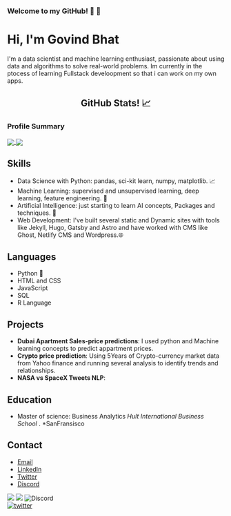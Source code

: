 ### Welcome to my GitHub! 🙌 👐

# Hi, I'm **Govind Bhat**

I'm a data scientist and machine learning enthusiast, passionate about using data and algorithms to solve real-world problems. Im currently in the ptocess of learning Fullstack develoopment so that i can work on my own apps.

<h2 align='center'> GitHub Stats! 📈 </h2>

### Profile Summary

<a href="https://github.com/anuraghazra/github-readme-stats">
  <img align="center" src="https://github-readme-stats.vercel.app/api?username=git-GB&count_private=true&show_icons=true&theme=radical" />
</a>
<a href="https://github.com/anuraghazra/convoychat">
  <img align="center" style="margin-left=2em;" src="https://github-readme-stats-git-masterrstaa-rickstaa.vercel.app/api/top-langs/?username=git-GB&exclude_repo=G-Bot,gb-freeStuffDev,fsdl-website,oopenai-spinningup,dive-into-machine-learning,pandas_exercises,text-analytics-with-python,Data-Science--Cheat-Sheet,Complete-Python-3-Bootcamp)](https://github.com/anuraghazra/github-readme-stats" />
</a>

## Skills

- Data Science with Python: pandas, sci-kit learn, numpy, matplotlib. 📈
- Machine Learning: supervised and unsupervised learning, deep learning, feature engineering. 🤖
- Artificial Intelligence: just starting to learn AI concepts, Packages and techniques. 🧠
- Web Development: I've built several static and Dynamic sites with tools like Jekyll, Hugo, Gatsby and Astro and have worked with CMS like Ghost, Netlify   CMS and Wordpress.🌐


## Languages

- Python 🐍
- HTML and CSS 
- JavaScript 
- SQL
- R Language

## Projects

- **Dubai Apartment Sales-price predictions**: I used python and Machine learning concepts to predict appartment prices.
- **Crypto price prediction**: Using 5Years of Crypto-currency market data from Yahoo finance and running several analysis to identify trends and relationships.
- **NASA vs SpaceX Tweets NLP**: 

## Education


- Master of science: Business Analytics
*Hult International Business School* . *SanFransisco


## Contact
- [Email](govind.s.bhat@outlook.com)
- [LinkedIn](https://linkedin.com/in/govindsbhat)
- [Twitter](https://twitter.com/_gbhat_/)
- [Discord](https://discord.com/GBhat#3634)

<img src="https://img.shields.io/badge/Datacamp-05192D?style=for-the-badge&logo=datacamp&logoColor=65FF8F"/> <img src="https://img.shields.io/badge/updated-today-brightgreen?style=for-the-badge"> <img alt="Discord" src="https://img.shields.io/discord/1056296312783503450?label=Discord&logo=Discord&logoColor=d&style=for-the-badge"><br>
[![twitter](https://img.shields.io/badge/twitter-1DA1F2?style=for-the-badge&logo=twitter&logoColor=white)](https://twitter.com/follow/_ghbhat_)
